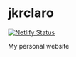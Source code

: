 # jkrclaro
[![Netlify Status](https://api.netlify.com/api/v1/badges/3bd88ed1-cd2a-416f-9817-d6f6e1e9873d/deploy-status)](https://app.netlify.com/sites/xenodochial-franklin-608289/deploys)

My personal website